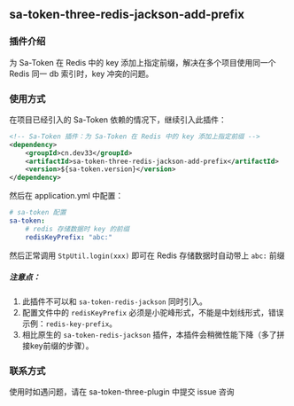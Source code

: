 ## sa-token-three-redis-jackson-add-prefix

### 插件介绍
为 Sa-Token 在 Redis 中的 key 添加上指定前缀，解决在多个项目使用同一个 Redis 同一 db 索引时，key 冲突的问题。

### 使用方式
在项目已经引入的 Sa-Token 依赖的情况下，继续引入此插件：

``` xml
<!-- Sa-Token 插件：为 Sa-Token 在 Redis 中的 key 添加上指定前缀 -->
<dependency>
    <groupId>cn.dev33</groupId>
    <artifactId>sa-token-three-redis-jackson-add-prefix</artifactId>
    <version>${sa-token.version}</version>
</dependency>
```

然后在 application.yml 中配置：
``` yaml
# sa-token 配置
sa-token: 
    # redis 存储数据时 key 的前缀
    redisKeyPrefix: "abc:"
```

然后正常调用 `StpUtil.login(xxx)` 即可在 Redis 存储数据时自动带上 `abc:` 前缀

##### 注意点：
1. 此插件不可以和 `sa-token-redis-jackson` 同时引入。
2. 配置文件中的 `redisKeyPrefix` 必须是小驼峰形式，不能是中划线形式，错误示例：`redis-key-prefix`。
3. 相比原生的 `sa-token-redis-jackson` 插件，本插件会稍微性能下降（多了拼接key前缀的步骤）。


### 联系方式
使用时如遇问题，请在 sa-token-three-plugin 中提交 issue 咨询